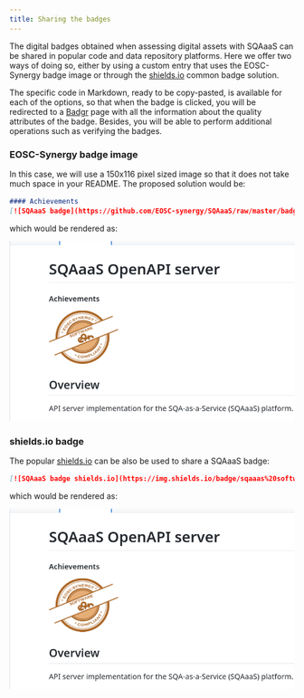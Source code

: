 ```yaml
---
title: Sharing the badges
---
```


The digital badges obtained when assessing digital assets with SQAaaS can be
shared in popular code and data repository platforms. Here we offer two ways of
doing so, either by using a custom entry that uses the EOSC-Synergy badge image
or through the [shields.io](https://shields.io/) common badge solution. 

The specific code in Markdown, ready to be copy-pasted, is available for each
of the options, so that when the badge is clicked, you will be redirected to a
[Badgr](https://info.badgr.com/) page with all the information about the
quality attributes of the badge. Besides, you will be able to perform
additional operations such as verifying the badges.

### EOSC-Synergy badge image

In this case, we will use a 150x116 pixel sized image so that it does not take
much space in your README. The proposed solution would be:

```markdown
#### Achievements 
[![SQAaaS badge](https://github.com/EOSC-synergy/SQAaaS/raw/master/badges/badges_150x116/badge_software_bronze.png)](https://eu.badgr.com/public/assertions/bw3v-fVCR6eJoMjwG11afw "SQAaaS bronze badge achieved")
```

which would be rendered as:
<p align="center">
  <img src="/img/badge_share_image.png"/>
</p>

### shields.io badge

The popular [shields.io](https://shields.io/) can be also be used to share a
SQAaaS badge:

```markdown
[![SQAaaS badge shields.io](https://img.shields.io/badge/sqaaas%20software-bronze-e6ae77)](https://eu.badgr.com/public/assertions/bw3v-fVCR6eJoMjwG11afw "SQAaaS bronze badge achieved")
```

which would be rendered as:
<p align="center">
  <img src="/img/badge_share_shields.png"/>
</p>
